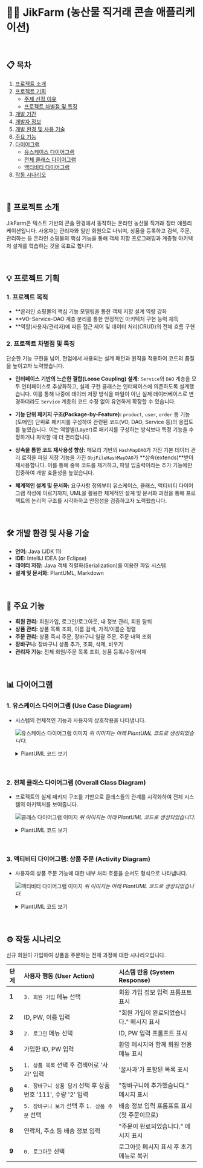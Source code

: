 # 👨‍🌾 JikFarm (농산물 직거래 콘솔 애플리케이션)

<br>

## 📋 목차

1. [프로젝트 소개](#-프로젝트-소개)
2. [프로젝트 기획](#-프로젝트-기획)
   - [주제 선정 이유](#1-주제-선정-이유)
   - [프로젝트 차별점 및 특징](#2-프로젝트-차별점-및-특징)
3. [개발 기간](#-개발-기간)
4. [개발자 정보](#-개발자-정보)
5. [개발 환경 및 사용 기술](#️-개발-환경-및-사용-기술)
6. [주요 기능](#-주요-기능)
7. [다이어그램](#-다이어그램)
   - [유스케이스 다이어그램](#1-유스케이스-다이어그램-use-case-diagram)
   - [전체 클래스 다이어그램](#2-전체-클래스-다이어그램-overall-class-diagram)
   - [액티비티 다이어그램](#3-액티비티-다이어그램-상품-주문-activity-diagram)
8. [작동 시나리오](#️-작동-시나리오)


<br>

## 📖 프로젝트 소개

JikFarm은 텍스트 기반의 콘솔 환경에서 동작하는 온라인 농산물 직거래 장터 애플리케이션입니다. 사용자는 관리자와 일반 회원으로 나뉘며, 상품을 등록하고 검색, 주문, 관리하는 등 온라인 쇼핑몰의 핵심 기능을 통해 객체 지향 프로그래밍과 계층형 아키텍처 설계를 학습하는 것을 목표로 합니다.

<br>

## 💡 프로젝트 기획

### 1. 프로젝트 목적

* **온라인 쇼핑몰의 핵심 기능 모델링을 통한 객체 지향 설계 역량 강화
* **VO-Service-DAO 계층 분리를 통한 안정적인 아키텍처 구현 능력 체득
* **역할(사용자/관리자)에 따른 접근 제어 및 데이터 처리(CRUD)의 전체 흐름 구현

### 2. 프로젝트 차별점 및 특징

단순한 기능 구현을 넘어, 현업에서 사용되는 설계 패턴과 원칙을 적용하여 코드의 품질을 높이고자 노력했습니다.

* **인터페이스 기반의 느슨한 결합(Loose Coupling) 설계:**
    `Service`와 `DAO` 계층을 모두 인터페이스로 추상화하고, 실제 구현 클래스는 인터페이스에 의존하도록 설계했습니다. 이를 통해 나중에 데이터 저장 방식을 파일이 아닌 실제 데이터베이스로 변경하더라도 `Service` 계층의 코드 수정 없이 유연하게 확장할 수 있습니다.

* **기능 단위 패키지 구조(Package-by-Feature):**
    `product`, `user`, `order` 등 기능(도메인) 단위로 패키지를 구성하여 관련된 코드(VO, DAO, Service 등)의 응집도를 높였습니다. 이는 역할별(Layer)로 패키지를 구성하는 방식보다 특정 기능을 수정하거나 파악할 때 더 편리합니다.

* **상속을 통한 코드 재사용성 향상:**
    메모리 기반의 `HashMapDAO`가 가진 기본 데이터 관리 로직을 파일 저장 기능을 가진 `ObjFileHashMapDAO`가 **상속(extends)**받아 재사용합니다. 이를 통해 중복 코드를 제거하고, 파일 입출력이라는 추가 기능에만 집중하여 개발 효율성을 높였습니다.

* **체계적인 설계 및 문서화:**
    요구사항 정의부터 유스케이스, 클래스, 액티비티 다이어그램 작성에 이르기까지, UML을 활용한 체계적인 설계 및 문서화 과정을 통해 프로젝트의 논리적 구조를 시각화하고 안정성을 검증하고자 노력했습니다.

<br>

## 🛠️ 개발 환경 및 사용 기술

* **언어:** Java (JDK 11)
* **IDE:** IntelliJ IDEA (or Eclipse)
* **데이터 저장:** Java 객체 직렬화(Serialization)를 이용한 파일 시스템
* **설계 및 문서화:** PlantUML, Markdown

<br>

## 📌 주요 기능

* **회원 관리:** 회원가입, 로그인/로그아웃, 내 정보 관리, 회원 탈퇴
* **상품 관리:** 상품 목록 조회, 이름 검색, 가격/이름순 정렬
* **주문 관리:** 상품 즉시 주문, 장바구니 일괄 주문, 주문 내역 조회
* **장바구니:** 장바구니 상품 추가, 조회, 삭제, 비우기
* **관리자 기능:** 전체 회원/주문 목록 조회, 상품 등록/수정/삭제

<br>

## 📊 다이어그램

### 1. 유스케이스 다이어그램 (Use Case Diagram)

* 시스템의 전체적인 기능과 사용자의 상호작용을 나타냅니다.

    ![유스케이스 다이어그램 이미지](이미지_경로/use_case_diagram.png)
    *위 이미지는 아래 PlantUML 코드로 생성되었습니다.*
    <details>
    <summary>PlantUML 코드 보기</summary>

    ```plantuml
    @startuml
    left to right direction
    title JikFarm 시스템 유스케이스 다이어그램

    actor "방문자" as visitor
    actor "회원" as member
    actor "관리자" as admin

    rectangle "JikFarm 시스템" {
      usecase "회원가입" as uc_signup
      usecase "로그인" as uc_login
      usecase "로그아웃" as uc_logout
      usecase "상품 목록 조회" as uc_view_products
      usecase "상품 검색" as uc_search
      usecase "상품 정렬" as uc_sort
      usecase "상품 주문" as uc_order
      usecase "장바구니 관리" as uc_manage_cart
      usecase "내 주문내역 확인" as uc_view_my_orders
      usecase "내 정보 관리" as uc_manage_my_info
      usecase "상품 등록" as uc_add_product
      usecase "상품 정보 수정" as uc_edit_product
      usecase "상품 삭제" as uc_delete_product
      usecase "전체 회원 조회" as uc_view_all_users
      usecase "전체 주문 조회" as uc_view_all_orders
    }

    admin --|> member
    member --|> visitor

    visitor -- uc_signup
    visitor -- uc_login
    visitor -- uc_view_products

    member -- uc_logout
    member -- uc_search
    member -- uc_sort
    member -- uc_order
    member -- uc_manage_cart
    member -- uc_view_my_orders
    member -- uc_manage_my_info

    admin -- uc_add_product
    admin -- uc_edit_product
    admin -- uc_delete_product
    admin -- uc_view_all_users
    admin -- uc_view_all_orders
    @enduml
    ```
    </details>

<br>

### 2. 전체 클래스 다이어그램 (Overall Class Diagram)

* 프로젝트의 실제 패키지 구조를 기반으로 클래스들의 관계를 시각화하여 전체 시스템의 아키텍처를 보여줍니다.

    ![클래스 다이어그램 이미지](이미지_경로/class_diagram.png)
    *위 이미지는 아래 PlantUML 코드로 생성되었습니다.*
    <details>
    <summary>PlantUML 코드 보기</summary>

    ```plantuml
    @startuml
    skinparam classAttributeIconSize 0
    skinparam linetype ortho
    hide empty members

    title JikFarm 전체 시스템 통합 클래스 다이어그램 (패키지 구조 반영)

    package "app" { class JikFarmConsoleApp }
    package "product" {
      interface ProductService
      class JFProductService
      interface ProductDAO
      class HashMapProductDAO
      class ObjFileHashMapProductDAO
      class ProductVO
    }
    package "user" {
      interface UserService
      class JFUserService
      interface UserDAO
      class HashMapUserDAO
      class ObjFileHashMapUserDAO
      class UserVO
    }
    package "order" {
      interface OrderService
      class OrderServiceImpl
      interface OrderDAO
      class ObjFileHashMapOrderDAO
      class OrderVO
      class OrderItemVO
    }
    package "cart" {
      interface CartService
      class CartServiceImpl
      interface CartDAO
      class HashMapCartDAO
      class CartItemVO
    }

    ' Application -> Service
    JikFarmConsoleApp --> product.ProductService
    JikFarmConsoleApp --> user.UserService
    JikFarmConsoleApp --> order.OrderService
    JikFarmConsoleApp --> cart.CartService

    ' Service <-> DAO/VO
    product.ProductService <|.. product.JFProductService
    product.JFProductService -- product.ProductDAO
    user.UserService <|.. user.JFUserService
    user.JFUserService -- user.UserDAO
    order.OrderService <|.. order.OrderServiceImpl
    order.OrderServiceImpl -- order.OrderDAO
    cart.CartService <|.. cart.CartServiceImpl
    cart.CartServiceImpl -- cart.CartDAO

    ' DAO 구현 및 상속
    product.ProductDAO <|.. product.HashMapProductDAO
    product.HashMapProductDAO <|-- product.ObjFileHashMapProductDAO
    user.UserDAO <|.. user.HashMapUserDAO
    user.HashMapUserDAO <|-- user.ObjFileHashMapUserDAO
    order.OrderDAO <|.. order.ObjFileHashMapOrderDAO
    cart.DAO <|.. cart.HashMapCartDAO

    ' 패키지 간 협력
    order.OrderServiceImpl ..> product.ProductService : "uses"

    ' VO 관계
    order.OrderVO "1" o-- "*" order.OrderItemVO
    order.OrderItemVO -- "1" product.ProductVO
    cart.CartItemVO -- "1" product.ProductVO
    @enduml
    ```
    </details>

<br>

### 3. 액티비티 다이어그램: 상품 주문 (Activity Diagram)

* 사용자의 상품 주문 기능에 대한 내부 처리 흐름을 순서도 형식으로 나타냅니다.

    ![액티비티 다이어그램 이미지](이미지_경로/activity_diagram_order.png)
    *위 이미지는 아래 PlantUML 코드로 생성되었습니다.*
    <details>
    <summary>PlantUML 코드 보기</summary>

    ```plantuml
    @startuml
    title JikFarm '상품 주문' 프로세스 액티비티 다이어그램

    |사용자|
    start
    :메뉴에서 '상품 주문' 선택;
    |JikFarm 시스템|
    :주문 가능한 상품 목록 표시;
    |사용자|
    :주문할 상품 번호와 수량 입력;
    |JikFarm 시스템|
    :입력된 상품 정보 조회;
    if (상품이 존재하는가?) then ([Yes])
        if (재고가 충분한가?) then ([Yes])
            if (사용자의 배송 정보가 등록되어 있는가?) then ([No])
                |사용자|
                :배송 정보 입력;
                |JikFarm 시스템|
                :배송 정보를 회원 정보에 저장;
            endif
            |JikFarm 시스템|
            :주문 정보 생성 및 확인 요청;
            |사용자|
            :주문 내용 최종 확인;
            |JikFarm 시스템|
            :주문 정보 저장;
            :상품 재고 차감;
            :주문 완료 메시지 표시;
            stop
        else ([No])
            :재고 부족 메시지 표시;
            stop
        endif
    else ([No])
        :상품 없음 메시지 표시;
        stop
    endif
    @enduml
    ```
    </details>

<br>

## ⚙️ 작동 시나리오

신규 회원이 가입하여 상품을 주문하는 전체 과정에 대한 시나리오입니다.

| 단계 | 사용자 행동 (User Action) | 시스템 반응 (System Response) |
| :--- | :--- | :--- |
| **1** | `3. 회원 가입` 메뉴 선택 | 회원 가입 정보 입력 프롬프트 표시 |
| **2** | ID, PW, 이름 입력 | "회원 가입이 완료되었습니다." 메시지 표시 |
| **3** | `2. 로그인` 메뉴 선택 | ID, PW 입력 프롬프트 표시 |
| **4** | 가입한 ID, PW 입력 | 환영 메시지와 함께 회원 전용 메뉴 표시 |
| **5** | `1. 상품 목록` 선택 후 검색어로 '사과' 입력 | '꿀사과'가 포함된 목록 표시 |
| **6** | `4. 장바구니 상품 담기` 선택 후 상품번호 '111', 수량 '2' 입력 | "장바구니에 추가했습니다." 메시지 표시 |
| **7** | `5. 장바구니 보기` 선택 후 `1. 상품 주문` 선택 | 배송 정보 입력 프롬프트 표시 (첫 주문이므로) |
| **8** | 연락처, 주소 등 배송 정보 입력 | "주문이 완료되었습니다." 메시지 표시 |
| **9** | `0. 로그아웃` 선택 | 로그아웃 메시지 표시 후 초기 메뉴로 복귀 |
